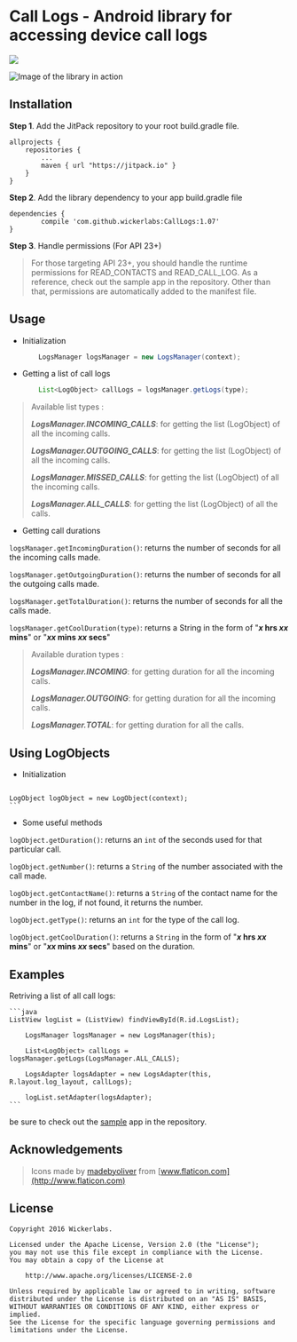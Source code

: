 
**Call Logs** - Android library for accessing device call logs
================
[![](https://jitpack.io/v/wickerlabs/CallLogs.svg)](https://jitpack.io/#wickerlabs/CallLogs)

![Image of the library in action](https://s25.postimg.org/3pxthhhhr/device_2016_10_13_150816.png "screenshot")

Installation
-------------

 **Step 1**. Add the JitPack repository to your root build.gradle file.
 

    allprojects {
		repositories {
			...
			maven { url "https://jitpack.io" }
		}
	}

**Step 2**. Add the library dependency to your app build.gradle file

    dependencies {
	        compile 'com.github.wickerlabs:CallLogs:1.07'
	}
	
**Step 3**. Handle permissions (For API 23+)
> For those targeting API 23+, you should handle the runtime permissions for READ_CONTACTS and READ_CALL_LOG. As a reference, check  out the sample app in the repository. Other than that, permissions are automatically added to the manifest file.

Usage
-------------

 - Initialization

	```java
     	LogsManager logsManager = new LogsManager(context);
	```

 
 - Getting a list of call logs
 
	```java
     	List<LogObject> callLogs = logsManager.getLogs(type);
	```

  
  >  Available list types :
  >  
  >  ***LogsManager.INCOMING_CALLS***: for getting the list (LogObject) of all the incoming calls.
  >  
  >  ***LogsManager.OUTGOING_CALLS***: for getting the list (LogObject) of all the incoming calls.
  >  
  >  ***LogsManager.MISSED_CALLS***: for getting the list (LogObject) of all the incoming calls.
  >  
  >  ***LogsManager.ALL_CALLS***: for getting the list (LogObject) of all the calls.
 
 - Getting call durations
 
 `logsManager.getIncomingDuration()`: returns the number of seconds for all the incoming calls made.
 
 `logsManager.getOutgoingDuration()`: returns the number of seconds for all the outgoing calls made.

  `logsManager.getTotalDuration()`: returns the number of seconds for all the calls made.

 `logsManager.getCoolDuration(type)`: returns a String in the form of  "***x* hrs *xx* mins**" or "***xx* mins *xx* secs**"
 
 >  Available duration types :
>  
>  ***LogsManager.INCOMING***: for getting duration for all the incoming calls.
>  
>  ***LogsManager.OUTGOING***: for getting duration for all the incoming calls.
>  
>    ***LogsManager.TOTAL***: for getting duration for all the calls.

Using LogObjects
--------------------
- Initialization
> 	```java 
	LogObject logObject = new LogObject(context);
	```

- Some useful methods
 
 `logObject.getDuration()`: returns an `int`  of the seconds used for that particular call.
 
 `logObject.getNumber()`: returns a `String` of the number associated with the call made.

 `logObject.getContactName()`: returns a `String` of the contact name for the number in the log, if not found, it returns the number.

  `logObject.getType()`: returns an `int` for the type of the call log.

 `logObject.getCoolDuration()`: returns a `String` in the form of  "***x* hrs *xx* mins**" or "***xx* mins *xx* secs**" based on the duration.

Examples
--------
Retriving a list of all call logs:

	```java
   	ListView logList = (ListView) findViewById(R.id.LogsList);

    	LogsManager logsManager = new LogsManager(this);

    	List<LogObject> callLogs = logsManager.getLogs(LogsManager.ALL_CALLS);

    	LogsAdapter logsAdapter = new LogsAdapter(this, R.layout.log_layout, callLogs);

    	logList.setAdapter(logsAdapter);
	```

be sure to check out the [sample](https://github.com/wickerlabs/CallLogs/tree/master/SampleApp) app in the repository.

Acknowledgements
----------------
> Icons made by [madebyoliver](http://www.flaticon.com/authors/madebyoliver) from [www.flaticon.com](http://www.flaticon.com) 

License
-------
    Copyright 2016 Wickerlabs.
    
    Licensed under the Apache License, Version 2.0 (the "License");
    you may not use this file except in compliance with the License.
    You may obtain a copy of the License at
    
        http://www.apache.org/licenses/LICENSE-2.0
    
    Unless required by applicable law or agreed to in writing, software
    distributed under the License is distributed on an "AS IS" BASIS,
    WITHOUT WARRANTIES OR CONDITIONS OF ANY KIND, either express or implied.
    See the License for the specific language governing permissions and
    limitations under the License.
